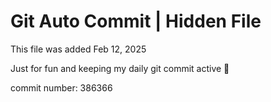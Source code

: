 # Git Auto Commit | Hidden File

This file was added Feb 12, 2025

Just for fun and keeping my daily git commit active 🤪

commit number: 386366
